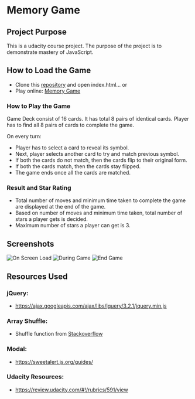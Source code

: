 # Memory Game

## Project Purpose

This is a udacity course project. The purpose of the project is to demonstrate mastery of JavaScript.

## How to Load the Game

* Clone this [repository](https://github.com/Tejasturbou/memory-game) and open index.html... or
* Play online: [Memory Game](https://tejasturbou.github.io/memory-game/)

### How to Play the Game

Game Deck consist of 16 cards. It has total 8 pairs of identical cards. Player has to find all 8 pairs of cards to complete the game.

On every turn:

* Player has to select a card to reveal its symbol.
* Next, player selects another card to try and match previous symbol.
* If both the cards do not match, then the cards flip to their original form.
* If both the cards match, then the cards stay flipped.
* The game ends once all the cards are matched.

### Result and Star Rating

* Total number of moves and minimum time taken to complete the game are displayed at the end of the game.
* Based on number of moves and minimum time taken, total number of stars a player gets is decided.
* Maximum number of stars a player can get is 3.

## Screenshots

![On Screen Load](/Tejasturbou/memory-game/tree/master/screenshots/start-screen.JPG)
![During Game](/Tejasturbou/memory-game/tree/master/screenshots/During-the-game.JPG)
![End Game](/Tejasturbou/memory-game/tree/master/screenshots/end-game.JPG)

## Resources Used

### jQuery:

* https://ajax.googleapis.com/ajax/libs/jquery/3.2.1/jquery.min.js

### Array Shuffle:

* Shuffle function from [Stackoverflow](http://stackoverflow.com/a/2450976)

### Modal:

* https://sweetalert.js.org/guides/

### Udacity Resources:

* https://review.udacity.com/#!/rubrics/591/view
